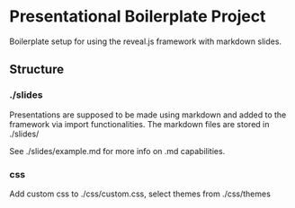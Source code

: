 # Presentational Boilerplate Project

Boilerplate setup for using the reveal.js framework with markdown slides.

## Structure

### ./slides

Presentations are supposed to be made using markdown and added to the framework via import functionalities. 
The markdown files are stored in ./slides/

See ./slides/example.md for more info on .md capabilities.

### css

Add custom css to ./css/custom.css, select themes from ./css/themes

